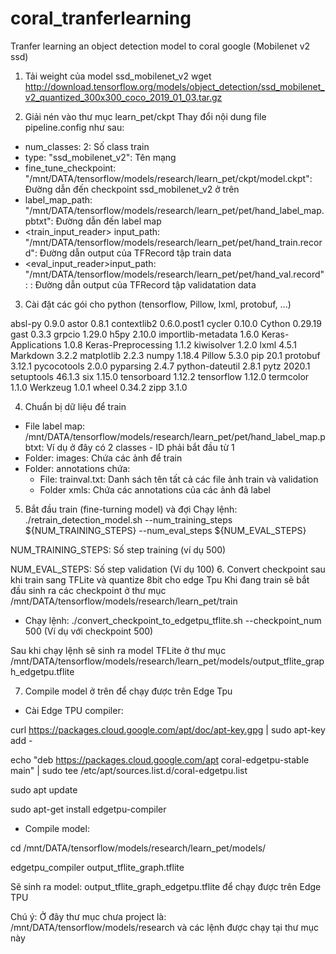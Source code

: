 # coral_tranferlearning
Tranfer learning an object detection model to coral google (Mobilenet v2 ssd)
1. Tải weight của model ssd_mobilenet_v2
wget http://download.tensorflow.org/models/object_detection/ssd_mobilenet_v2_quantized_300x300_coco_2019_01_03.tar.gz

2. Giải nén vào thư mục learn_pet/ckpt
Thay đổi nội dung file pipeline.config như sau:
- num_classes: 2: Số class train
- type: "ssd_mobilenet_v2": Tên mạng
- fine_tune_checkpoint: "/mnt/DATA/tensorflow/models/research/learn_pet/ckpt/model.ckpt": Đường dẫn đến checkpoint ssd_mobilenet_v2 ở trên
- label_map_path: "/mnt/DATA/tensorflow/models/research/learn_pet/pet/hand_label_map.pbtxt": Đường dẫn đến label map
- <train_input_reader> input_path: "/mnt/DATA/tensorflow/models/research/learn_pet/pet/hand_train.record": Đường dẫn output của TFRecord tập train data
- <eval_input_reader>input_path: "/mnt/DATA/tensorflow/models/research/learn_pet/pet/hand_val.record": : Đường dẫn output của TFRecord tập validatation data

3. Cài đặt các gói cho python (tensorflow, Pillow, lxml, protobuf, ...)

absl-py             0.9.0
astor               0.8.1
contextlib2         0.6.0.post1
cycler              0.10.0
Cython              0.29.19
gast                0.3.3
grpcio              1.29.0
h5py                2.10.0
importlib-metadata  1.6.0
Keras-Applications  1.0.8
Keras-Preprocessing 1.1.2
kiwisolver          1.2.0
lxml                4.5.1
Markdown            3.2.2
matplotlib          2.2.3
numpy               1.18.4
Pillow              5.3.0
pip                 20.1
protobuf            3.12.1
pycocotools         2.0.0
pyparsing           2.4.7
python-dateutil     2.8.1
pytz                2020.1
setuptools          46.1.3
six                 1.15.0
tensorboard         1.12.2
tensorflow          1.12.0
termcolor           1.1.0
Werkzeug            1.0.1
wheel               0.34.2
zipp                3.1.0

4. Chuẩn bị dữ liệu để train
- File label map: /mnt/DATA/tensorflow/models/research/learn_pet/pet/hand_label_map.pbtxt: Ví dụ ở đây có 2 classes - ID phải bắt đầu từ 1
- Folder: images: Chứa các ảnh để train
- Folder: annotations chứa: 
	- File: trainval.txt: Danh sách tên tất cả các file ảnh train và validation
	- Folder xmls: Chứa các annotations của các ảnh đã label
5. Bắt đầu train (fine-turning model) và đợi
Chạy lệnh: 
./retrain_detection_model.sh --num_training_steps ${NUM_TRAINING_STEPS} --num_eval_steps ${NUM_EVAL_STEPS}

NUM_TRAINING_STEPS: Số step training (ví dụ 500)

NUM_EVAL_STEPS: Số step validation (Ví dụ 100)
6. Convert checkpoint sau khi train sang TFLite và quantize 8bit cho edge Tpu
Khi đang train sẽ bắt đầu sinh ra các checkpoint ở thư mục /mnt/DATA/tensorflow/models/research/learn_pet/train
- Chạy lệnh: ./convert_checkpoint_to_edgetpu_tflite.sh --checkpoint_num 500 (Ví dụ với checkpoint 500)

Sau khi chạy lệnh sẽ sinh ra model TFLite ở thư mục 
/mnt/DATA/tensorflow/models/research/learn_pet/models/output_tflite_graph_edgetpu.tflite

7. Compile model ở trên để chạy được trên Edge Tpu
- Cài Edge TPU compiler:

curl https://packages.cloud.google.com/apt/doc/apt-key.gpg | sudo apt-key add -

echo "deb https://packages.cloud.google.com/apt coral-edgetpu-stable main" | sudo tee /etc/apt/sources.list.d/coral-edgetpu.list

sudo apt update

sudo apt-get install edgetpu-compiler

- Compile model:

cd /mnt/DATA/tensorflow/models/research/learn_pet/models/

edgetpu_compiler output_tflite_graph.tflite

Sẽ sinh ra model: output_tflite_graph_edgetpu.tflite để chạy được trên Edge TPU

Chú ý: Ở đây thư mục chưa project là: /mnt/DATA/tensorflow/models/research và các lệnh được chạy tại thư mục này

